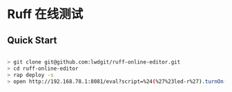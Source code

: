 # Ruff 在线测试

## Quick Start

```sh

> git clone git@github.com:lwdgit/ruff-online-editor.git
> cd ruff-online-editor
> rap deploy -s
> open http://192.168.78.1:8081/eval?script=%24(%27%23led-r%27).turnOn()

```

 


